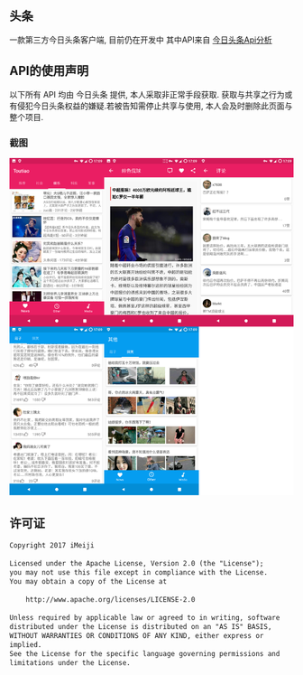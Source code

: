 ## 头条
一款第三方今日头条客户端, 目前仍在开发中
其中API来自 [今日头条Api分析](https://github.com/iMeiji/Toutiao/wiki/%E4%BB%8A%E6%97%A5%E5%A4%B4%E6%9D%A1Api%E5%88%86%E6%9E%90)


## API的使用声明
以下所有 API 均由 今日头条 提供, 本人采取非正常手段获取. 获取与共享之行为或有侵犯今日头条权益的嫌疑.若被告知需停止共享与使用, 本人会及时删除此页面与整个项目.

### 截图
<img src="/art/1.jpg"/>

## 许可证
```
Copyright 2017 iMeiji

Licensed under the Apache License, Version 2.0 (the "License");
you may not use this file except in compliance with the License.
You may obtain a copy of the License at

    http://www.apache.org/licenses/LICENSE-2.0

Unless required by applicable law or agreed to in writing, software
distributed under the License is distributed on an "AS IS" BASIS,
WITHOUT WARRANTIES OR CONDITIONS OF ANY KIND, either express or implied.
See the License for the specific language governing permissions and
limitations under the License.
```